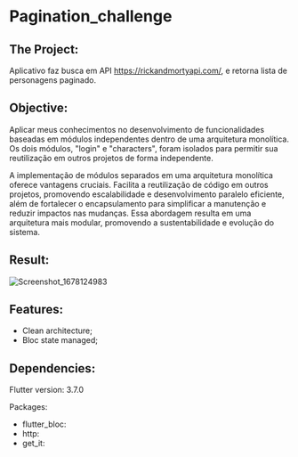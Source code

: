 # Pagination_challenge

## The Project:

Aplicativo faz busca em API https://rickandmortyapi.com/, e retorna lista de personagens paginado.

## Objective:
Aplicar meus conhecimentos no desenvolvimento de funcionalidades baseadas em módulos independentes dentro de uma arquitetura monolítica. Os dois módulos, "login" e "characters", foram isolados para permitir sua reutilização em outros projetos de forma independente.

A implementação de módulos separados em uma arquitetura monolítica oferece vantagens cruciais. Facilita a reutilização de código em outros projetos, promovendo escalabilidade e desenvolvimento paralelo eficiente, além de fortalecer o encapsulamento para simplificar a manutenção e reduzir impactos nas mudanças. Essa abordagem resulta em uma arquitetura mais modular, promovendo a sustentabilidade e evolução do sistema.

## Result:

![Screenshot_1678124983](https://user-images.githubusercontent.com/15696360/223192439-2adc6e61-b0ed-4fd6-b646-2243c0ea6151.png)

  
## Features:

* Clean architecture;
* Bloc state managed;

## Dependencies:

Flutter version: 3.7.0

Packages:
  * flutter_bloc:
  * http:
  * get_it:
